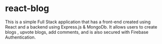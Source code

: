 # react-blog
This is a simple Full Stack application that has a front-end created using React and a backend using Express.js &amp; MongoDb. It allows users to create blogs , upvote blogs, add comments, and is also secured with Firebase Authentication.
